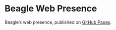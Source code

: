 # Beagle Web Presence

Beagle’s web presence, published on [GitHub Pages](https://RomanLangrehr.github.io/Beagle/branches/throws-runtimeexception).